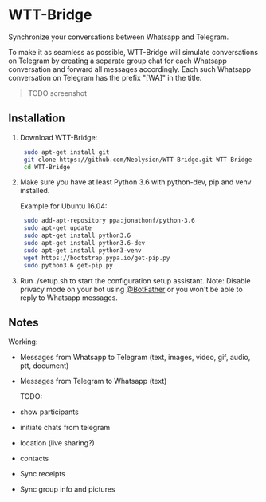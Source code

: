 # WTT-Bridge

Synchronize your conversations between Whatsapp and Telegram. 

To make it as seamless as possible, WTT-Bridge will simulate conversations on Telegram by creating a separate group chat for each Whatsapp conversation and forward all messages accordingly.
Each such Whatsapp conversation on Telegram has the prefix "[WA]" in the title.

> TODO screenshot

## Installation

1. Download WTT-Bridge:
   
   ```bash
    sudo apt-get install git
    git clone https://github.com/Neolysion/WTT-Bridge.git WTT-Bridge
    cd WTT-Bridge
   ```

2. Make sure you have at least Python 3.6 with python-dev, pip and venv installed.
   
    Example for Ubuntu 16.04:
   
   ```bash
    sudo add-apt-repository ppa:jonathonf/python-3.6
    sudo apt-get update
    sudo apt-get install python3.6
    sudo apt-get install python3.6-dev
    sudo apt-get install python3-venv
    wget https://bootstrap.pypa.io/get-pip.py
    sudo python3.6 get-pip.py
   ```

3. Run ./setup.sh   to start the configuration setup assistant.
   Note: Disable privacy mode on your bot using [@BotFather](https://telegram.me/botfather) or you won't be able to reply to Whatsapp messages.

## Notes

 Working:

- Messages from Whatsapp to Telegram (text, images, video, gif, audio, ptt, document)

- Messages from Telegram to Whatsapp (text) 
  
  TODO:

- show participants

- initiate chats from telegram

- location (live sharing?)

- contacts

- Sync receipts

- Sync group info and pictures
